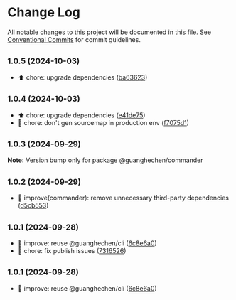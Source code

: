 # Change Log

All notable changes to this project will be documented in this file.
See [Conventional Commits](https://conventionalcommits.org) for commit guidelines.

## <small>1.0.5 (2024-10-03)</small>

* :arrow_up:  chore: upgrade dependencies ([ba63623](https://github.com/guanghechen/node-scaffolds/commit/ba63623))





## <small>1.0.4 (2024-10-03)</small>

* :arrow_up:  chore: upgrade dependencies ([e41de75](https://github.com/guanghechen/node-scaffolds/commit/e41de75))
* :wrench:  chore: don't gen sourcemap in production env ([f7075d1](https://github.com/guanghechen/node-scaffolds/commit/f7075d1))





## <small>1.0.3 (2024-09-29)</small>

**Note:** Version bump only for package @guanghechen/commander





## <small>1.0.2 (2024-09-29)</small>

* :art:  improve(commander): remove unnecessary third-party dependencies ([d5cb553](https://github.com/guanghechen/node-scaffolds/commit/d5cb553))





## <small>1.0.1 (2024-09-28)</small>

* :art:  improve: reuse @guanghechen/cli ([6c8e6a0](https://github.com/guanghechen/node-scaffolds/commit/6c8e6a0))
* :wrench:  chore: fix publish issues ([7316526](https://github.com/guanghechen/node-scaffolds/commit/7316526))





## <small>1.0.1 (2024-09-28)</small>

* :art:  improve: reuse @guanghechen/cli ([6c8e6a0](https://github.com/guanghechen/node-scaffolds/commit/6c8e6a0))
